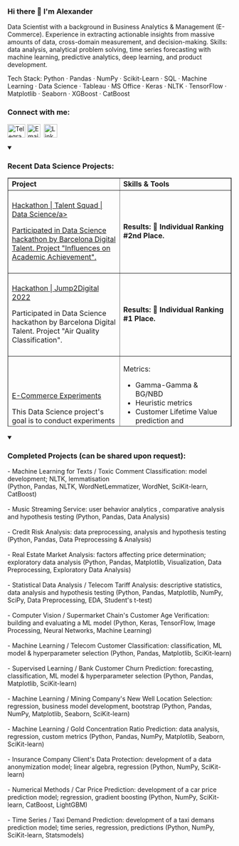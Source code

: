 <h3 align="left">Hi there 👋 I'm Alexander</h3>
<p>Data Scientist with a background in Business Analytics & Management (E-Commerce). Experience in extracting actionable insights from massive amounts of data, cross-domain measurement, and decision-making. Skills: data analysis, analytical problem solving, time series forecasting with machine learning, predictive analytics, deep learning, and product development.</p>

<p>Tech Stack: Python · Pandas · NumPy · Scikit-Learn · SQL · Machine Learning · Data Science · Tableau · MS Office · Keras · NLTK · TensorFlow · Matplotlib · Seaborn · XGBoost · CatBoost</p>

<h3 style="text-align: left;" align="left">Connect with me:</h3>
<p style="text-align: left;" align="left"><a href="https://t.me/gavrilov_se" target="blank"><img style="float: left;" src="https://www.svgrepo.com/show/349527/telegram.svg" alt="Telegram_Alexander_Gavrilov_Data_Scientist" width="40" height="30" align="center" /></a>&nbsp;<a href="mailto:alexander@gavrilov.se" target="blank"><img src="https://www.clipartmax.com/png/full/91-913506_computer-icons-email-address-clip-art-icon-email-vector-png.png" alt="Email_Alexander_Gavrilov_Data_Scientist" width="30" height="30" align="center" /></a>&nbsp; <a href="https://www.linkedin.com/in/GVRQ/" target="blank"><img src="https://upload.wikimedia.org/wikipedia/commons/thumb/8/81/LinkedIn_icon.svg/72px-LinkedIn_icon.svg.png" alt="Linkedin_Alexander_Gavrilov_Data_Scientist" width="30" height="30" align="center" /></a></p>

<details open="">
<summary><h3 align="left"><strong>Recent Data Science Projects:</strong></h3></summary>
<table style="border-collapse: collapse; width: 100%; height: 558px;" border="1">
<tbody>
<tr style="height: 18px;">
<td style="width: 50%; height: 18px;"><strong>Project</strong></td>
<td style="width: 50%; height: 18px;"><strong>Skills &amp; Tools</strong></td>
</tr>

<tr style="height: 186px;">
<td style="width: 50%; height: 186px;">
<p><a href="https://github.com/GVRQ/TS3-DS">Hackathon | Talent Squad | Data Science/a></p>
<p>Participated in Data Science hackathon by Barcelona Digital Talent. Project "Influences on Academic Achievement". </p>
</td>
<td style="width: 50%; height: 186px;"><p><strong>Results: 🥈 Individual Ranking #2nd Place.</strong></p>
  
  
<tr style="height: 186px;">
<td style="width: 50%; height: 186px;">
<p><a href="https://github.com/GVRQ/J2D_Data-Science_2022">Hackathon | Jump2Digital 2022 </a></p>
<p>Participated in Data Science hackathon by Barcelona Digital Talent. Project "Air Quality Classification". </p>
</td>
<td style="width: 50%; height: 186px;"><p><strong>Results: 🥇 Individual Ranking #1 Place.</strong></p>
  
<tr style="height: 186px;">
<td style="width: 50%; height: 186px;">
<p><a href="https://github.com/GVRQ/e-commerce_experiments/">E-Commerce Experiments</a></p>
<p>This Data Science project's goal is to conduct experiments with various metrics on e-commerce data. </p>
</td>
<td style="width: 50%; height: 186px;"><p>Metrics:</p>
<ul>
<li>Gamma-Gamma &amp; BG/NBD</li>
<li>Heuristic metrics</li>
<li>Customer Lifetime Value prediction and segmentation</li>
<li>RFM Segmentation (Recency, Frequency, and Monetary)</li>
<li>CLV Segments + RFM</li>
</ul></td>
</tr>
<tr style="height: 168px;">
<td style="width: 50%; height: 168px;">  
  
  
<tr style="height: 186px;">
<td style="width: 50%; height: 186px;">
<p><a href="https://github.com/GVRQ/U.S.-CPI-vs-Fed-Rate/">U.S. Inflation rate vs Fed Rate. 1983 - 2022</a></p>
<p>Analysis &amp; Correlation between inflation (CPI) and the Fed Rate during 1983 - 2022; US national recessions (1990s, 2000s, Great Recession, Covid-19 recession) + pre &amp; post recession periods.</p>
</td>
<td style="width: 50%; height: 186px;">Exploratory data analysis, linear regression, data visualization, data preprocessing, data processing, correlation,&nbsp;pandas, numpy, seaborn, matplotlib, datareader, sklearn, pyplot, lineplot.</td>
</tr>
<tr style="height: 168px;">
<td style="width: 50%; height: 168px;">
<p><a href="https://github.com/GVRQ/US_HPI_vs_CPI_2022">U.S. Home Prices vs. CPI in 2022</a></p>
<p>Overview of 2022: HPI vs CPI in the US (Forecasting and Analysis). 75 &amp; 35 years of data analysed in order to forecast remaining 2022's months data on HPI &amp; CPI. Forecasting is made using Prophet model.</p>
</td>
<td style="width: 50%; height: 168px;">Data forecasting, exploratory data analysis, linear regression, data visualization, data preprocessing, data processing, prediction,&nbsp;pandas, numpy, seaborn, matplotlib, datareader, sklearn, pyplot,&nbsp;statsmodels, pystan, tsarplot, fbprophet, prophet.</td>
</tr>
<tr style="height: 18px;">
<td style="width: 50%; height: 18px;">
<p><a href="https://github.com/GVRQ/Real_Estate_EDA">Exploratory Data Analysis(EDA) on Residential Properties</a></p>
<p>Data science project's goal is to determine the market value of real estate objects and to define typical parameters of residential properties. The real estate listing platform will use Exploratory Data Analysis' conclusions in an automated system to prevent fraudulent activities on the platform.</p>
</td>
<td style="width: 50%; height: 18px;">Exploratory data analysis, data visualization, data preprocessing, data processing, histogram, boxplot, scatter matrix, categorization, scatter plot, fraud monitoring, numpy, seaborn, pyplot, python, pandas, matplotlib</td>
</tr>
<tr style="height: 18px;">
<td style="width: 50%; height: 18px;">
<p><a href="https://github.com/GVRQ/customer_churn_prediction">[RU] Customer churn forecast for telecom operator</a></p>
<p>Project's goal is to predict whether the client will leave the telecom operator in the near future or not. If it turns out that the user plans to leave, he will be offered promo codes and special plans.</p>
</td>
<td style="width: 50%; height: 18px;">Machine learning, data analysis, regression, custom metrics, gradient boosting, logisticregression, randomforestclassifier, catboostclassifier, python numpy, scikit-learn, matplotlib.</td>
</tr>
<tr style="height: 18px;">
<td style="width: 50%; height: 18px;">&nbsp;</td>
<td style="width: 50%; height: 18px;">&nbsp;</td>
</tr>


</tr>
</tbody>
</table>

</details>


<details open="">
<summary><h3 align="left"><strong>Completed Projects (can be shared upon request):</strong></h3></summary>
  
<div>- Machine Learning for Texts / Toxic Comment Classification: model development; NLTK, lemmatisation</div>
<div>(Python, Pandas, NLTK, WordNetLemmatizer, WordNet, SciKit-learn, CatBoost)</div>
<div>&nbsp;</div>
<div>- Music Streaming Service: user behavior analytics , comparative analysis and hypothesis testing&nbsp;(Python, Pandas, Data Analysis)</div>
<div>&nbsp;</div>
<div>- Credit Risk Analysis: data preprocessing, analysis and hypothesis testing</div>
<div>(Python, Pandas, Data Preprocessing &amp; Analysis)</div>
<div>&nbsp;</div>
<div>- Real Estate Market Analysis: factors affecting price determination; exploratory data analysis&nbsp;(Python, Pandas, Matplotlib, Visualization, Data Preprocessing, Exploratory Data Analysis)</div>
<div>&nbsp;</div>
<div>- Statistical Data Analysis / Telecom Tariff Analysis: descriptive statistics, data analysis and hypothesis testing&nbsp;(Python, Pandas, Matplotlib, NumPy, SciPy, Data Preprocessing, EDA, Student's t-test)</div>
<div>&nbsp;</div>
<div>- Computer Vision / Supermarket Chain's Customer Age Verification: building and evaluating a ML model&nbsp;(Python, Keras, TensorFlow, Image Processing, Neural Networks, Machine Learning)</div>
<div>&nbsp;</div>
<div>- Machine Learning / Telecom Customer Classification: classification, ML model &amp; hyperparameter selection&nbsp;(Python, Pandas, Matplotlib, SciKit-learn)</div>
<div>&nbsp;</div>
<div>- Supervised Learning / Bank Customer Churn Prediction: forecasting, classification, ML model &amp; hyperparameter selection (Python, Pandas, Matplotlib, SciKit-learn)</div>
<div>&nbsp;</div>
<div>- Machine Learning / Mining Company's New Well Location Selection: regression, business model development, bootstrap (Python, Pandas, NumPy, Matplotlib, Seaborn, SciKit-learn)</div>
<div>&nbsp;</div>
<div>- Machine Learning / Gold Concentration Ratio Prediction: data analysis, regression, custom metrics&nbsp;(Python, Pandas, NumPy, Matplotlib, Seaborn, SciKit-learn)</div>
<div>&nbsp;</div>
<div>- Insurance Company Client's Data Protection: development of a data anonymization model; linear algebra, regression&nbsp;(Python, NumPy, SciKit-learn)</div>
<div>&nbsp;</div>
<div>- Numerical Methods / Car Price Prediction: development of a car price prediction model; regression, gradient boosting&nbsp;(Python, NumPy, SciKit-learn, CatBoost, LightGBM)</div>
<div>&nbsp;</div>
<div>- Time Series / Taxi Demand Prediction: development of a taxi demans prediction model; time series, regression, predictions (Python, NumPy, SciKit-learn, Statsmodels)</div>
</details>

